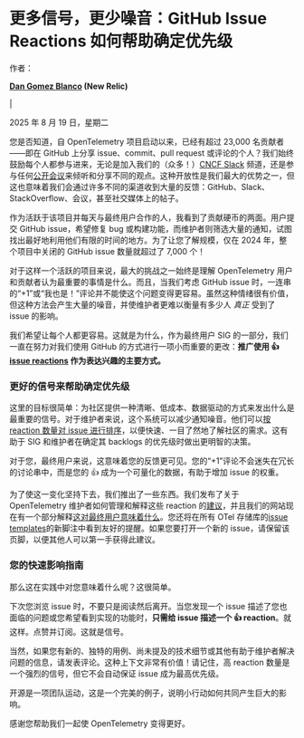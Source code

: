 # 更多信号，更少噪音：GitHub Issue Reactions 如何帮助确定优先级

作者：

**[Dan Gomez Blanco](https://github.com/danielgblanco) (New Relic)**

|

2025 年 8 月 19 日，星期二

您是否知道，自 OpenTelemetry 项目启动以来，已经有超过 23,000 名贡献者——即在 GitHub 上分享 issue、commit、pull request 或评论的个人？我们始终鼓励每个人都参与进来，无论是加入我们的（众多！）[CNCF Slack](https://slack.cncf.io/) 频道，还是参与任何[公开会议](https://github.com/open-telemetry/community/?tab=readme-ov-file#calendar)来倾听和分享不同的观点。这种开放性是我们最大的优势之一，但这也意味着我们会通过许多不同的渠道收到大量的反馈：GitHub、Slack、StackOverflow、会议，甚至社交媒体上的帖子。

作为活跃于该项目并每天与最终用户合作的人，我看到了贡献硬币的两面。用户提交 GitHub issue，希望修复 bug 或构建功能，而维护者则筛选大量的通知，试图找出最好地利用他们有限的时间的地方。为了让您了解规模，仅在 2024 年，整个项目中关闭的 GitHub issue 数量就超过了 7,000 个！

对于这样一个活跃的项目来说，最大的挑战之一始终是理解 OpenTelemetry 用户和贡献者认为最重要的事情是什么。而且，当我们考虑 GitHub issue 时，一连串的“+1”或“我也是！”评论并不能使这个问题变得更容易。虽然这种情绪很有价值，但这种方法会产生大量的噪音，并使维护者更难以衡量有多少人 *真正* 受到了 issue 的影响。

我们希望让每个人都更容易。这就是为什么，作为最终用户 SIG 的一部分，我们一直在努力对我们使用 GitHub 的方式进行一项小而重要的更改：**推广使用 👍 [issue reactions](https://github.blog/news-insights/product-news/add-reactions-to-pull-requests-issues-and-comments/) 作为表达兴趣的主要方式。**

### 更好的信号来帮助确定优先级

这里的目标很简单：为社区提供一种清晰、低成本、数据驱动的方式来发出什么是最重要的信号。对于维护者来说，这个系统可以减少通知噪音。他们可以[按 reaction 数量对 issue 进行排序](https://docs.github.com/en/issues/tracking-your-work-with-issues/using-issues/filtering-and-searching-issues-and-pull-requests#sorting-issues-and-pull-requests)，以便快速、一目了然地了解社区的需求。这有助于 SIG 和维护者在确定其 backlogs 的优先级时做出更明智的决策。

对于您，最终用户来说，这意味着您的反馈更可见。您的“+1”评论不会迷失在冗长的讨论串中，而是您的 👍 成为一个可量化的数据，有助于增加 issue 的权重。

为了使这一变化坚持下去，我们推出了一些东西。我们发布了关于 OpenTelemetry 维护者如何管理和解释这些 reaction 的[建议](https://github.com/open-telemetry/community/blob/main/guides/maintainer/popular-issues.md)，并且我们的网站现在有一个部分解释[这对最终用户意味着什么](/community/end-user/issue-participation/)。您还将在所有 OTel 存储库的[issue templates](https://github.com/open-telemetry/community/blob/main/guides/maintainer/popular-issues.md#recommended-footnote-on-issue-templates)的新脚注中看到友好的提醒。如果您要打开一个新的 issue，请保留该页脚，以便其他人可以第一手获得此建议。

### 您的快速影响指南

那么这在实践中对您意味着什么呢？这很简单。

下次您浏览 issue 时，不要只是阅读然后离开。当您发现一个 issue 描述了您也面临的问题或您希望看到实现的功能时，**只需给 issue 描述一个 👍 reaction**。就这样。点赞并订阅。这就是信号。

当然，如果您有新的、独特的用例、尚未提及的技术细节或其他有助于维护者解决问题的信息，请发表评论。这种上下文非常有价值！请记住，高 reaction 数量是一个强烈的信号，但它不会自动保证 issue 成为最高优先级。

开源是一项团队运动，这是一个完美的例子，说明小行动如何共同产生巨大的影响。

感谢您帮助我们一起使 OpenTelemetry 变得更好。
